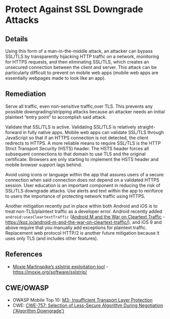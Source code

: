 # Protect Against SSL Downgrade Attacks

## Details

Using this form of a man-in-the-middle attack, an attacker can bypass SSL/TLS by transparently hijacking HTTP traffic on a network, monitoring for HTTPS requests, and then eliminating SSL/TLS, which creates an unsecured connection between the client and server. This attack can be particularly difficult to prevent on mobile web apps (mobile web apps are essentially webpages made to look like an app).

## Remediation

Serve all traffic, even non-sensitive traffic,over TLS. This prevents any possible downgrading/stripping attacks because an attacker needs an initial plaintext “entry point” to accomplish said attack.

Validate that SSL/TLS is active. Validating SSL/TLS is relatively straight-forward in fully native apps. Mobile web apps can validate SSL/TLS through JavaScript so that if an HTTPS connection is not detected, the client redirects to HTTPS. A more reliable means to require SSL/TLS is the HTTP Strict Transport Security (HSTS) header. The HSTS header forces all subsequent connections to that domain to use TLS and the original certificate. Browsers are only starting to implement the HSTS header and mobile browser support lags behind. 

Avoid using icons or language  within the app that assures users of a secure connection when said connection does not depend on a validated HTTPS session. User education is an important component in reducing the risk of SSL/TLS downgrade attacks. Use alerts and text within the app to reinforce to users the importance of protecting network traffic using HTTPS.

Another mitigation recently put in place within both Android and iOS is to treat non-TLS/plaintext traffic as a developer error. Android recently added `android:usesCleartextTraffic` ([Android M and the War on Cleartext Traffic](https://koz.io/android-m-and-the-war-on-cleartext-traffic/) - https://koz.io/android-m-and-the-war-on-cleartext-traffic/), and iOS 9 and above require that you manually add exceptions for plaintext traffic. Replacement web protocol HTTP/2 is another future mitigation because it uses only TLS (and includes other features).

## References

* [Moxie Marlinspike’s sslstrip exploitation tool](https://moxie.org/software/sslstrip/) - https://moxie.org/software/sslstrip/

## CWE/OWASP

 * OWASP Mobile Top 10: [M3- Insufficient Transport Layer Protection](https://www.owasp.org/index.php/Mobile_Top_10_2014-M3)
 * CWE: [CWE-757: Selection of Less-Secure Algorithm During Negotiation ('Algorithm Downgrade')](http://cwe.mitre.org/data/definitions/757.html)


